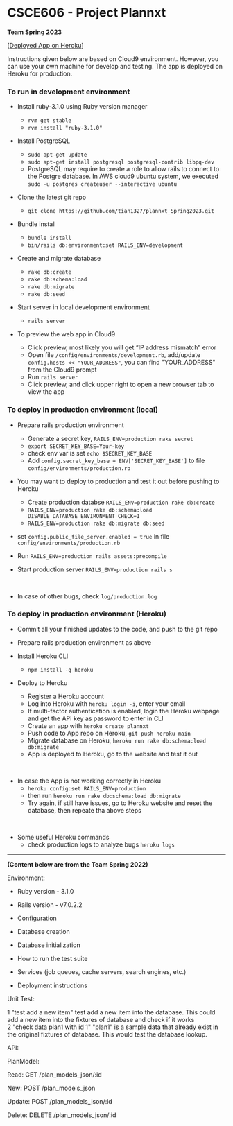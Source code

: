 # CSCE606 - Project Plannxt

**Team Spring 2023**

[[Deployed App on Heroku](https://plannxt.herokuapp.com/)]


Instructions given below are based on Cloud9 environment. However, you can use your own machine for develop and testing. The app is deployed on Heroku for production.

### To run in development environment

* Install ruby-3.1.0 using Ruby version manager
  * `rvm get stable`
  * `rvm install "ruby-3.1.0"`

* Install PostgreSQL
  * `sudo apt-get update`
  * `sudo apt-get install postgresql postgresql-contrib libpq-dev`
  * PostgreSQL may require to create a role to allow rails to connect to the Postgre database. In AWS cloud9 ubuntu system, we executed `sudo -u postgres createuser --interactive ubuntu`

* Clone the latest git repo
  * `git clone https://github.com/tian1327/plannxt_Spring2023.git`

* Bundle install
  * `bundle install`
  * `bin/rails db:environment:set RAILS_ENV=development`

* Create and migrate database
  *  `rake db:create`
  *  `rake db:schema:load`
  *  `rake db:migrate`
  *  `rake db:seed`

* Start server in local development environment
  * `rails server`

* To preview the web app in Cloud9
  * Click preview, most likely you will get “IP address mismatch” error
  * Open file `/config/environments/development.rb`, add/update `config.hosts << "YOUR_ADDRESS"`, you can find "YOUR_ADDRESS" from the Cloud9 prompt
  * Run `rails server`
  * Click preview, and click upper right to open a new browser tab to view the app


### To deploy in production environment (local)
* Prepare rails production environment
  * Generate a secret key, `RAILS_ENV=production rake secret`
  * `export SECRET_KEY_BASE=Your-key`
  * check env var is set `echo $SECRET_KEY_BASE`
  * Add `config.secret_key_base = ENV['SECRET_KEY_BASE']` to file `config/environments/production.rb`
  
* You may want to deploy to production and test it out before pushing to Heroku
  * Create production databse `RAILS_ENV=production rake db:create`
  * `RAILS_ENV=production rake db:schema:load DISABLE_DATABASE_ENVIRONMENT_CHECK=1`
  * `RAILS_ENV=production rake db:migrate db:seed`

* set `config.public_file_server.enabled = true` in file `config/environments/production.rb`
* Run `RAILS_ENV=production rails assets:precompile`
* Start production server `RAILS_ENV=production rails s`

<br/>

* In case of other bugs, check `log/production.log` 

### To deploy in production environment (Heroku)

* Commit all your finished updates to the code, and push to the git repo 
* Prepare rails production environment as above

* Install Heroku CLI
  * `npm install -g heroku`

* Deploy to Heroku
  * Register a Heroku account
  * Log into Heroku with `heroku login -i`, enter your email
  * If multi-factor authentication is enabled, login the Heroku webpage and get the API key as password to enter in CLI
  * Create an app with `heroku create plannxt`
  * Push code to App repo on Heroku, `git push heroku main`
  * Migrate database on Heroku, `heroku run rake db:schema:load db:migrate`
  * App is deployed to Heroku, go to the website and test it out

<br/>

* In case the App is not working correctly in Heroku
  <!-- * Go to Heroku website, `reset the database`  -->
  * `heroku config:set RAILS_ENV=production`
  * then run `heroku run rake db:schema:load db:migrate` 
  * Try again, if still have issues, go to Heroku website and reset the database, then repeate tha above steps

<br/>

* Some useful Heroku commands
  * check production logs to analyze bugs `heroku logs`

---
**(Content below are from the Team Spring 2022)**

Environment:

* Ruby version - 3.1.0

* Rails version - v7.0.2.2

* Configuration

* Database creation

* Database initialization

* How to run the test suite

* Services (job queues, cache servers, search engines, etc.)

* Deployment instructions

Unit Test:

1 "test add a new item"
 test add a new item into the database. This could add a new item into the fixtures of database and check if it works  
2 "check data plan1 with id 1" 
 "plan1" is a sample data that already exist in the original fixtures of database. This would test the database lookup.

API:

PlanModel:

 Read: GET /plan_models_json/:id
 
 New: POST /plan_models_json
 
 Update: POST /plan_models_json/:id
 
 Delete: DELETE /plan_models_json/:id
